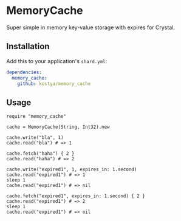 # MemoryCache

Super simple in memory key-value storage with expires for Crystal.

## Installation


Add this to your application's `shard.yml`:

```yaml
dependencies:
  memory_cache:
    github: kostya/memory_cache
```


## Usage


```crystal
require "memory_cache"

cache = MemoryCache(String, Int32).new

cache.write("bla", 1)
cache.read("bla") # => 1

cache.fetch("haha") { 2 }
cache.read("haha") # => 2

cache.write("expired1", 1, expires_in: 1.second)
cache.read("expired1") # => 1
sleep 1
cache.read("expired1") # => nil

cache.fetch("expired1", expires_in: 1.second) { 2 }
cache.read("expired1") # => 2
sleep 1
cache.read("expired1") # => nil
```
